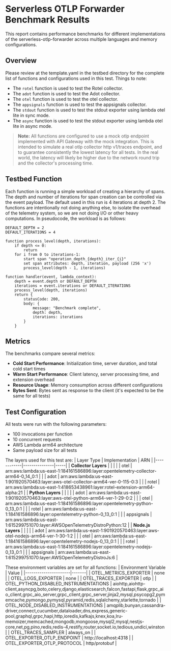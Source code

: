 # Serverless OTLP Forwarder Benchmark Results

This report contains performance benchmarks for different implementations of the serverless-otlp-forwarder across multiple languages and memory configurations.

## Overview

Please review at the template.yaml in the testbed directory for the complete list of functions and configurations used in this test.
Things to note:

- The `rotel` function is used to test the Rotel collector.
- The `adot` function is used to test the Adot collector.
- The `otel` function is used to test the otel collector.
- The `appsignals` function is used to test the appsignals collector.
- The `stdout` function is used to test the stdout exporter using lambda otel lite in sync mode.
- The `async` function is used to test the stdout exporter using lambda otel lite in async mode.

> **Note:** All functions are configured to use a mock otlp endpoint implemented with API Gateway with the mock integration. This is intended to simulate a real otlp collector http v1/traces endpoint, and to guarantee consistently the lowest latency for all tests. In the real world, the latency will likely be higher due to the network round trip and the collector's processing time.


## Testbed Function

Each function is running a simple workload of creating a hierarchy of spans. The depth and number of iterations for span creation can be controlled via the event payload. The default used in this run is 4 iterations at depth 2. The functions are intentionally not doing anything else, to isolate the overhead of the telemetry system, so we are not doing I/O or other heavy computations.
In pseudocode, the workload is as follows:

```
DEFAULT_DEPTH = 2
DEFAULT_ITERATIONS = 4

function process_level(depth, iterations):
    if depth <= 0:
        return
    for i from 0 to iterations-1:
        start span "operation_depth_{depth}_iter_{i}"
        set span attributes: depth, iteration, payload (256 'x')
        process_level(depth - 1, iterations)

function handler(event, lambda_context):
    depth = event.depth or DEFAULT_DEPTH
    iterations = event.iterations or DEFAULT_ITERATIONS
    process_level(depth, iterations)
    return {
        statusCode: 200,
        body: {
            message: "Benchmark complete",
            depth: depth,
            iterations: iterations
        }
    }
```

## Metrics
The benchmarks compare several metrics:

- **Cold Start Performance**: Initialization time, server duration, and total cold start times
- **Warm Start Performance**: Client latency, server processing time, and extension overhead
- **Resource Usage**: Memory consumption across different configurations
- **Bytes Sent**: Bytes sent as response to the client (it's expected to be the same for all tests)

## Test Configuration

All tests were run with the following parameters:
- 100 invocations per function
- 10 concurrent requests
- AWS Lambda arm64 architecture
- Same payload size for all tests

The layers used for this test are:
| Layer Type | Implementation | ARN |
|------------|---------------|-----|
| **Collector Layers** | | |
| | otel | arn:aws:lambda:us-east-1:184161586896:layer:opentelemetry-collector-arm64-0_14_0:1 |
| | adot | arn:aws:lambda:us-east-1:901920570463:layer:aws-otel-collector-arm64-ver-0-115-0:3 |
| | rotel | arn:aws:lambda:us-east-1:418653438961:layer:rotel-extension-arm64-alpha:21 |
| **Python Layers** | | |
| | adot | arn:aws:lambda:us-east-1:901920570463:layer:aws-otel-python-arm64-ver-1-29-0:2 |
| | otel | arn:aws:lambda:us-east-1:184161586896:layer:opentelemetry-python-0_13_0:1 |
| | rotel | arn:aws:lambda:us-east-1:184161586896:layer:opentelemetry-python-0_13_0:1 |
| | appsignals | arn:aws:lambda:us-east-1:615299751070:layer:AWSOpenTelemetryDistroPython:12 |
| **Node.js Layers** | | |
| | adot | arn:aws:lambda:us-east-1:901920570463:layer:aws-otel-nodejs-arm64-ver-1-30-1:2 |
| | otel | arn:aws:lambda:us-east-1:184161586896:layer:opentelemetry-nodejs-0_13_0:1 |
| | rotel | arn:aws:lambda:us-east-1:184161586896:layer:opentelemetry-nodejs-0_13_0:1 |
| | appsignals | arn:aws:lambda:us-east-1:615299751070:layer:AWSOpenTelemetryDistroJs:6 |

These environment variables are set for all functions:
| Environment Variable | Value |
|----------------------|-------|
| OTEL_METRICS_EXPORTER | none |
| OTEL_LOGS_EXPORTER | none |
| OTEL_TRACES_EXPORTER | otlp |
| OTEL_PYTHON_DISABLED_INSTRUMENTATIONS | aiohttp,aiohttp-client,asyncpg,boto,celery,django,elasticsearch,falcon,fastapi,flask,grpc_aio_client,grpc_aio_server,grpc_client,grpc_server,jinja2,mysql,psycopg2,pymemcache,pymongo,pymysql,pyramid,redis,sqlalchemy,starlette,tornado |
| OTEL_NODE_DISABLED_INSTRUMENTATIONS | amqplib,bunyan,cassandra-driver,connect,cucumber,dataloader,dns,express,generic-pool,graphql,grpc,hapi,http,ioredis,kafkajs,knex,koa,lru-memoizer,memcached,mongodb,mongoose,mysql2,mysql,nestjs-core,net,pg,pino,redis,redis-4,restify,router,socket.io,tedious,undici,winston |
| OTEL_TRACES_SAMPLER | always_on |
| OTEL_EXPORTER_OTLP_ENDPOINT | http://localhost:4318 |
| OTEL_EXPORTER_OTLP_PROTOCOL | http/protobuf |
